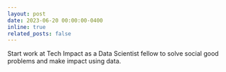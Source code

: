 ```yaml
---
layout: post
date: 2023-06-20 00:00:00-0400
inline: true
related_posts: false
---
```


Start work at Tech Impact as a Data Scientist fellow to solve social good problems and make impact using data.
